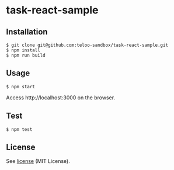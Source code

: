 task-react-sample
=======

## Installation

```shell
$ git clone git@github.com:teloo-sandbox/task-react-sample.git
$ npm install
$ npm run build
```

## Usage

```shell
$ npm start
```

Access http://localhost:3000 on the browser.

## Test

```shell
$ npm test
```

## License

See [license](LICENSE) (MIT License).
